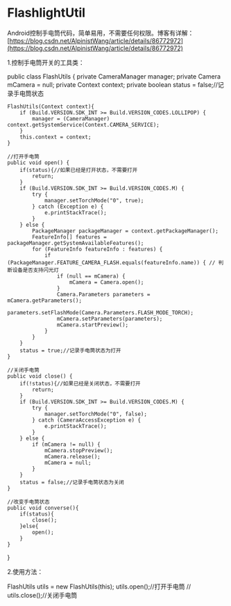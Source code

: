 # FlashlightUtil
Android控制手电筒代码，简单易用，不需要任何权限。博客有详解：[https://blog.csdn.net/AlpinistWang/article/details/86772972](https://blog.csdn.net/AlpinistWang/article/details/86772972)

1.控制手电筒开关的工具类：

public class FlashUtils {
    private CameraManager manager;
    private Camera mCamera = null;
    private Context context;
    private boolean status = false;//记录手电筒状态

    FlashUtils(Context context){
        if (Build.VERSION.SDK_INT >= Build.VERSION_CODES.LOLLIPOP) {
            manager = (CameraManager) context.getSystemService(Context.CAMERA_SERVICE);
        }
        this.context = context;
    }

    //打开手电筒
    public void open() {
        if(status){//如果已经是打开状态，不需要打开
            return;
        }
        if (Build.VERSION.SDK_INT >= Build.VERSION_CODES.M) {
            try {
                manager.setTorchMode("0", true);
            } catch (Exception e) {
                e.printStackTrace();
            }
        } else {
            PackageManager packageManager = context.getPackageManager();
            FeatureInfo[] features = packageManager.getSystemAvailableFeatures();
            for (FeatureInfo featureInfo : features) {
                if (PackageManager.FEATURE_CAMERA_FLASH.equals(featureInfo.name)) { // 判断设备是否支持闪光灯
                    if (null == mCamera) {
                        mCamera = Camera.open();
                    }
                    Camera.Parameters parameters = mCamera.getParameters();
                    parameters.setFlashMode(Camera.Parameters.FLASH_MODE_TORCH);
                    mCamera.setParameters(parameters);
                    mCamera.startPreview();
                }
            }
        }
        status = true;//记录手电筒状态为打开
    }

    //关闭手电筒
    public void close() {
        if(!status){//如果已经是关闭状态，不需要打开
            return;
        }
        if (Build.VERSION.SDK_INT >= Build.VERSION_CODES.M) {
            try {
                manager.setTorchMode("0", false);
            } catch (CameraAccessException e) {
                e.printStackTrace();
            }
        } else {
            if (mCamera != null) {
                mCamera.stopPreview();
                mCamera.release();
                mCamera = null;
            }
        }
        status = false;//记录手电筒状态为关闭
    }

    //改变手电筒状态
    public void converse(){
        if(status){
            close();
        }else{
            open();
        }
    }
}


2.使用方法：

FlashUtils utils = new FlashUtils(this);
        utils.open();//打开手电筒
//        utils.close();//关闭手电筒
